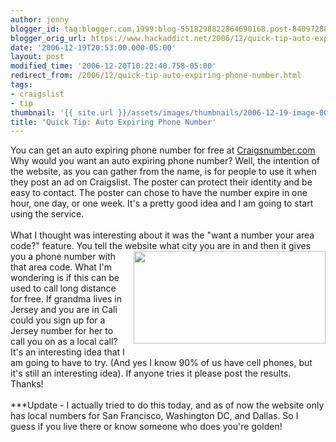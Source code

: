 ```yaml
---
author: jenny
blogger_id: tag:blogger.com,1999:blog-5518298822864690168.post-8409728860308564880
blogger_orig_url: https://www.hackaddict.net/2006/12/quick-tip-auto-expiring-phone-number.html
date: '2006-12-19T20:53:00.000-05:00'
layout: post
modified_time: '2006-12-20T10:22:40.758-05:00'
redirect_from: /2006/12/quick-tip-auto-expiring-phone-number.html
tags:
- craigslist
- tip
thumbnail: '{{ site.url }}/assets/images/thumbnails/2006-12-19-image-0000.jpg'
title: 'Quick Tip: Auto Expiring Phone Number'
---
```


You can get an auto expiring phone number for free at <a href="http://www.craigsnumber.com/">Craigsnumber.com</a>  Why would you want an auto expiring phone number?  Well, the intention of the website, as you can gather from the name, is for people to use it when they post an ad on Craigslist.  The poster can protect their identity and be easy to contact.  The poster can chose to have the number expire in one hour, one day, or one week.  It's a pretty good idea and I am going to start using the service.<br /><br />What I thought was interesting about it was the "want a number your area code?" feature.  You tell the website what city you are in and then it gives you a phone number with <a onblur="try {parent.deselectBloggerImageGracefully();} catch(e) {}" href="http://bp3.blogger.com/_Gj3xvk4ycVs/RYiZroVvikI/AAAAAAAAACQ/tfvfxqtLL2A/s1600-h/craig.jpg"><img style="margin: 0pt 0pt 10px 10px; float: right; cursor: pointer; width: 307px; height: 148px;" src="http://bp3.blogger.com/_Gj3xvk4ycVs/RYiZroVvikI/AAAAAAAAACQ/tfvfxqtLL2A/s320/craig.jpg" alt="" id="BLOGGER_PHOTO_ID_5010423560291715650" border="0" /></a>that area code.  What I'm wondering is if this can be used to call long distance for free.  If grandma lives in Jersey and you are in Cali could you sign up for a Jersey number for her to call you on as a local call?  It's an interesting idea that I am going to have to try.  (And yes I know 90% of us have cell phones, but it's still an interesting idea). If anyone tries it please post the results.  Thanks!<br /><br />***Update - I actually tried to do this today, and as of now the website only has local numbers for San Francisco, Washington DC, and Dallas.  So I guess if you live there or know someone who does you're golden!